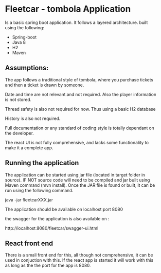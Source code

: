 # Fleetcar - tombola Application

Is a basic spring boot application. It follows a layered architecture. built using the following:

* Spring-boot
* Java 8
* H2
* Maven

## Assumptions:

The app follows a traditional style of tombola, where you purchase tickets and then a ticket is drawn by someone. 

Date and time are not relevant and not required. Also the player information is not stored.

Thread safety is also not required for now. Thus using a basic H2 database

History is also not required.

Full documentation or any standard of coding style is totally dependant on the developer.

The react UI is not fully comprehensive, and lacks some functionality to make it a complete app.

## Running the application

The application can be started using jar file (located in target folder in source). IF NOT source code will need to be compiled and jar built using Maven command (mvn install). Once the JAR file is found or built, it can be run using the following command.

java -jar fleetcarXXX.jar

The application should be available on localhost port 8080

the swagger for the application is also available on :

http://localhost:8080/fleetcar/swagger-ui.html


## React front end 

There is a small front end for this, all though not comprehensive, it can be used in conjuction with this.
If the react app is started it will work with this as long as the the port for the app is 8080.
